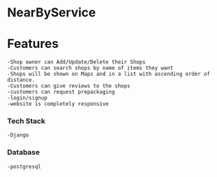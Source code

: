 # NearByService





# Features
    -Shop owner can Add/Update/Delete their Shops
    -Customers can search shops by name of items they want
    -Shops will be shown on Maps and in a list with ascending order of distance.
    -Customers can give reviews to the shops
    -customers can request prepackaging
    -login/signup
    -website is completely responsive


### Tech Stack
    -Django

### Database 
    -postgresql


